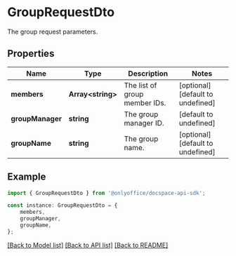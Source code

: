 # GroupRequestDto

The group request parameters.

## Properties

Name | Type | Description | Notes
------------ | ------------- | ------------- | -------------
**members** | **Array&lt;string&gt;** | The list of group member IDs. | [optional] [default to undefined]
**groupManager** | **string** | The group manager ID. | [default to undefined]
**groupName** | **string** | The group name. | [optional] [default to undefined]

## Example

```typescript
import { GroupRequestDto } from '@onlyoffice/docspace-api-sdk';

const instance: GroupRequestDto = {
    members,
    groupManager,
    groupName,
};
```

[[Back to Model list]](../README.md#documentation-for-models) [[Back to API list]](../README.md#documentation-for-api-endpoints) [[Back to README]](../README.md)
